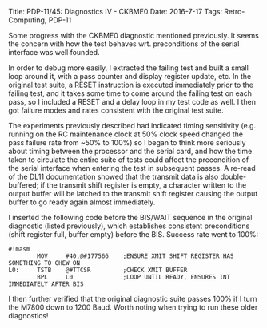 Title: PDP-11/45: Diagnostics IV - CKBME0
Date: 2016-7-17
Tags: Retro-Computing, PDP-11

Some progress with the CKBME0 diagnostic mentioned previously.  It seems the concern with how the test behaves wrt.
preconditions of the serial interface was well founded.

In order to debug more easily, I extracted the failing test and built a small loop around it, with a pass counter
and display register update, etc.  In the original test suite, a RESET instruction is executed immediately prior to
the failing test, and it takes some time to come around the failing test on each pass, so I included a RESET and
a delay loop in my test code as well.  I then got failure modes and rates consistent with the original test suite.

The experiments previously described had indicated timing sensitivity (e.g. running on the RC maintenance clock at 50%
clock speed changed the pass failure rate from ~50% to 100%) so I began to think more seriously about timing
between the processor and the serial card, and how the time taken to circulate the entire suite of tests could affect
the precondition of the serial interface when entering the test in subsequent passes.  A re-read of the DL11
documentation showed that the transmit data is also double-buffered; if the transmit shift register is empty, a
character written to the output buffer will be latched to the transmit shift register causing the output buffer to
go ready again almost immediately.

I inserted the following code before the BIS/WAIT sequence in the original diagnostic (listed previously), which
establishes consistent preconditions (shift register full, buffer empty) before the BIS.  Success rate went to 100%:

    #!masm
            MOV     #40,@#177566    ;ENSURE XMIT SHIFT REGISTER HAS SOMETHING TO CHEW ON
    L0:     TSTB    @#TTCSR         ;CHECK XMIT BUFFER
            BPL     L0              ;LOOP UNTIL READY, ENSURES INT IMMEDIATELY AFTER BIS

I then further verified that the original diagnostic suite passes 100% if I turn the M7800 down to 1200 Baud.  Worth
noting when trying to run these older diagnostics!
